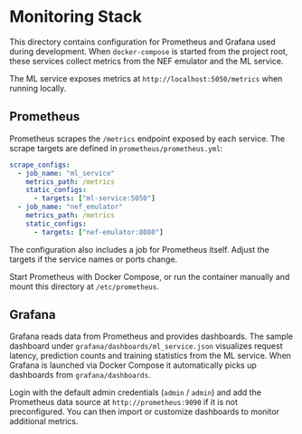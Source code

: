 # Monitoring Stack

This directory contains configuration for Prometheus and Grafana used during development. When `docker-compose` is started from the project root, these services collect metrics from the NEF emulator and the ML service.

The ML service exposes metrics at `http://localhost:5050/metrics` when running locally.

## Prometheus

Prometheus scrapes the `/metrics` endpoint exposed by each service. The scrape targets are defined in `prometheus/prometheus.yml`:

```yaml
scrape_configs:
  - job_name: "ml_service"
    metrics_path: /metrics
    static_configs:
      - targets: ["ml-service:5050"]
  - job_name: "nef_emulator"
    metrics_path: /metrics
    static_configs:
      - targets: ["nef-emulator:8080"]
```

The configuration also includes a job for Prometheus itself. Adjust the targets if the service names or ports change.

Start Prometheus with Docker Compose, or run the container manually and mount this directory at `/etc/prometheus`.

## Grafana

Grafana reads data from Prometheus and provides dashboards. The sample dashboard under `grafana/dashboards/ml_service.json` visualizes request latency, prediction counts and training statistics from the ML service. When Grafana is launched via Docker Compose it automatically picks up dashboards from `grafana/dashboards`.

Login with the default admin credentials (`admin` / `admin`) and add the Prometheus data source at `http://prometheus:9090` if it is not preconfigured. You can then import or customize dashboards to monitor additional metrics.

